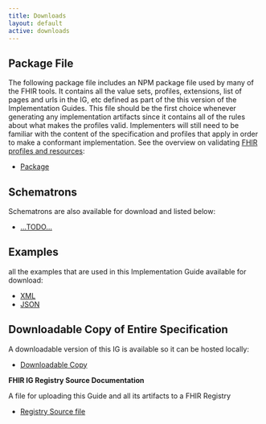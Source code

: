 ```yaml
---
title: Downloads
layout: default
active: downloads
---
```


## Package File

The following package file includes an NPM package file used by many of the FHIR tools.  It contains all the value sets, profiles, extensions, list of pages and urls in the IG, etc defined as part of the this version of the Implementation Guides. This file should be the first choice whenever generating any implementation artifacts since it contains all of the rules about what makes the profiles valid. Implementers will still need to be familiar with the content of the specification and profiles that apply in order to make a conformant implementation. See the overview on validating [FHIR profiles and resources]({{site.data.fhir.path}}validation.html):

- [Package](package.tgz)

## Schematrons

Schematrons are also available for download and listed below:

- [...TODO...](#)

## Examples

all the examples that are used in this Implementation Guide available for download:

- [XML](examples.xml.zip)
- [JSON](examples.json.zip)

## Downloadable Copy of Entire Specification

A downloadable version of this IG is available so it can be hosted locally:

- [Downloadable Copy](full-ig.zip)

**FHIR IG Registry Source Documentation**

A file for uploading this Guide and all its artifacts to a FHIR Registry

- [Registry Source file](registry.fhir.org.zip)
